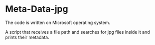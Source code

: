 # Meta-Data-jpg

The code is written on Microsoft operating system.

A script that receives a file path and searches for jpg files inside it and prints their metadata.
